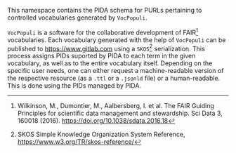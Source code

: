 This namespace contains the PIDA schema for PURLs pertaining to controlled vocabularies generated by `VocPopuli`.

`VocPopuli` is a software for the collaborative development of FAIR[^1] vocabularies.
Each vocabulary generated with the help of `VocPopuli` can be published to https://www.gitlab.com using a `SKOS`[^2] serialization. This process assigns PIDs suported by PIDA to each term in the given vocabulary, as well as to the entire vocabulary itself.
Depending on the specific user needs, one can either request a machine-readable version of the respective resource (as a `.ttl` or a `.jsonld` file) or a human-readable. This is done using the PIDs managed by PIDA.

[^1]: Wilkinson, M., Dumontier, M., Aalbersberg, I. et al. The FAIR Guiding Principles for scientific data management and stewardship. Sci Data 3, 160018 (2016). https://doi.org/10.1038/sdata.2016.18
[^2]: SKOS Simple Knowledge Organization System Reference, https://www.w3.org/TR/skos-reference/
